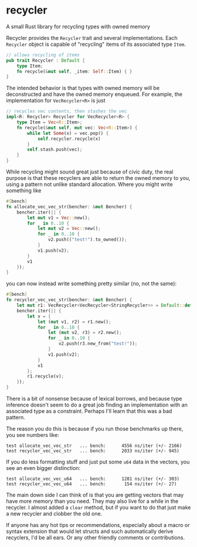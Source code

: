 # recycler
A small Rust library for recycling types with owned memory

Recycler provides the `Recycler` trait and several implementations. Each `Recycler` object is capable of "recycling" items of its associated type `Item`.

```rust
// allows recycling of items
pub trait Recycler : Default {
    type Item;
    fn recycle(&mut self, _item: Self::Item) { }
}
```

 The intended behavior is that types with owned memory will be deconstructed and have the owned memory enqueued. For example, the implementation for `VecRecycler<R>` is just

 ```rust
 // recycles vec contents, then stashes the vec
 impl<R: Recycler> Recycler for VecRecycler<R> {
     type Item = Vec<R::Item>;
     fn recycle(&mut self, mut vec: Vec<R::Item>) {
         while let Some(x) = vec.pop() {
             self.recycler.recycle(x)
         }
         self.stash.push(vec);
     }
 }
 ```

While recycling might sound great just because of civic duty, the real purpose is that these recyclers are able to return the owned memory to you, using a pattern not unlike standard allocation. Where you might write something like

```rust
#[bench]
fn allocate_vec_vec_str(bencher: &mut Bencher) {
    bencher.iter(|| {
        let mut v1 = Vec::new();
        for _ in 0..10 {
            let mut v2 = Vec::new();
            for _ in 0..10 {
                v2.push(("test!").to_owned());
            }
            v1.push(v2);
        }
        v1
    });
}
```

you can now instead write something pretty similar (no, not the same):

```rust
#[bench]
fn recycler_vec_vec_str(bencher: &mut Bencher) {
    let mut r1: VecRecycler<VecRecycler<StringRecycler>> = Default::default();
    bencher.iter(|| {
        let v = {
            let (mut v1, r2) = r1.new();
            for _ in 0..10 {
                let (mut v2, r3) = r2.new();
                for _ in 0..10 {
                    v2.push(r3.new_from("test!"));
                }
                v1.push(v2);
            }
            v1
        };
        r1.recycle(v);
    });
}
```

There is a bit of nonsense because of lexical borrows, and because type inference doesn't seem to do a great job finding an implementation with an associated type as a constraint. Perhaps I'll learn that this was a bad pattern.

The reason you do this is because if you run those benchmarks up there, you see numbers like:

    test allocate_vec_vec_str   ... bench:      4556 ns/iter (+/- 2166)
    test recycler_vec_vec_str   ... bench:      2033 ns/iter (+/- 945)

If you do less formatting stuff and just put some `u64` data in the vectors, you see an even bigger distinction:

    test allocate_vec_vec_u64   ... bench:      1281 ns/iter (+/- 303)
    test recycler_vec_vec_u64   ... bench:       154 ns/iter (+/- 27)

The main down side I can think of is that you are getting vectors that may have more memory than you need. They may also live for a while in the recycler. I almost added a `clear` method, but if you want to do that just make a new recycler and clobber the old one.

If anyone has any hot tips or recommendations, especially about a macro or syntax extension that would let structs and such automatically derive recyclers, I'd be all ears. Or any other friendly comments or contributions.
